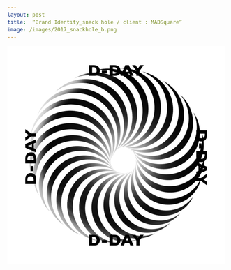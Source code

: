```yaml
---
layout: post
title:  “Brand Identity_snack hole / client : MADSquare”
image: /images/2017_snackhole_b.png
---
```

![2017_snackhole_b.png](/images/2017_snackhole_b.png)
